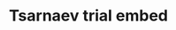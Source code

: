 ---
layout: post
title: 'Tsarnaev trial embed'
story: 'http://www.bostonglobe.com/2015/03/04/four-minutes/JoDzDJiC8BO0qDRtyPgMQI/story.html'
text: 'Embeddable daily summary cards with podcast recaps of the Boston Marathon bombing trial.'
vimeo: '<iframe src="https://player.vimeo.com/video/121355139?color=ffffff&title=0&byline=0&portrait=0" width="640" height="462" frameborder="0" webkitallowfullscreen mozallowfullscreen allowfullscreen></iframe>'
mobile: 'tsarnaev'
---